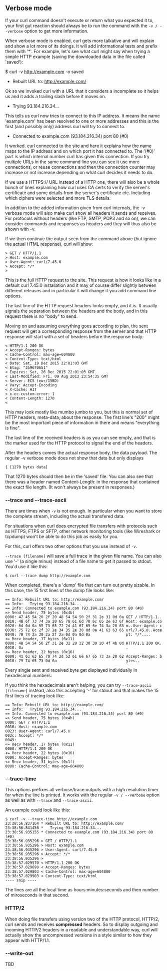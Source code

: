 ## Verbose mode

If your curl command doesn't execute or return what you expected it to, your
first gut reaction should always be to run the command with the `-v /
--verbose` option to get more information.

When verbose mode is enabled, curl gets more talkative and will explain and
show a lot more of its doings. It will add informational tests and prefix them
with '*'. For example, let's see what curl might say when trying a simple HTTP
example (saving the downloaded data in the file called 'saved'):

   $ curl -v http://example.com -o saved
   * Rebuilt URL to: http://example.com/

Ok so we invoked curl with a URL that it considers a incomplete so it helps us
and it adds a trailing slash before it moves on.

   *   Trying 93.184.216.34...

This tells us curl now tries to connect to this IP address. It means the name
'example.com' has been resolved to one or more addresses and this is the first
(and possibly only) address curl will try to connect to.

   * Connected to example.com (93.184.216.34) port 80 (#0)

It worked. curl connected to the site and here it explains how the name maps
to the IP address and on which port it has connected to. The '(#0)' part is
which internal number curl has given this connection. If you try multiple URLs
in the same command line you can see it use more connections, or reuse
connections and then the connection counter may increase or not increase
depending on what curl decides it needs to do.

If we use a HTTPS:// URL instead of a HTTP one, there will also be a whole
bunch of lines explaining how curl uses CA certs to verify the server's
certificate and some details from the server's certificate etc. Including
which ciphers were selected and more TLS details.

In addition to the added information given from curl internals, the -v verbose
mode will also make curl show all headers it sends and receives. For protocols
without headers (like FTP, SMTP, POP3 and so on), we can consider commands and
responses as headers and they will thus also be shown with -v.

If we then continue the output seen from the command above (but ignore the
actual HTML response), curl will show:

    > GET / HTTP/1.1
    > Host: example.com
    > User-Agent: curl/7.45.0
    > Accept: */*
    >

This is the full HTTP request to the site. This request is how it looks like
in a default curl 7.45.0 installation and it may of course differ slightly
between different releases and in particular it will change if you add command
line options.

The last line of the HTTP request headers looks empty, and it is. It usually
signals the separation between the headers and the body, and in this request
there is no "body" to send.

Moving on and assuming everything goes according to plan, the sent request
will get a corresponding response from the server and that HTTP response will
start with a set of headers before the response body:

    < HTTP/1.1 200 OK
    < Accept-Ranges: bytes
    < Cache-Control: max-age=604800
    < Content-Type: text/html
    < Date: Sat, 19 Dec 2015 22:01:03 GMT
    < Etag: "359670651"
    < Expires: Sat, 26 Dec 2015 22:01:03 GMT
    < Last-Modified: Fri, 09 Aug 2013 23:54:35 GMT
    < Server: ECS (ewr/15BD)
    < Vary: Accept-Encoding
    < X-Cache: HIT
    < x-ec-custom-error: 1
    < Content-Length: 1270
    <

This may look mostly like mumbo jumbo to you, but this is normal set of HTTP
headers, meta-data, about the response. The first line's "200" might be the
most important piece of information in there and means "everything is fine".

The last line of the received headers is as you can see empty, and that is the
marker used for the HTTP protocol to signal the end of the headers.

After the headers comes the actual response body, the data payload. The
regular -v verbose mode does not show that data but only displays

    { [1270 bytes data]

That 1270 bytes should then be in the 'saved' file. You can also see that
there was a header named Content-Length: in the response that contained the
exact file length. (It won't always be present in responses.)

### --trace and --trace-ascii

There are times when `-v` is not enough. In particular when you want to store
the complete stream, including the actual transfered data.

For situations when curl does encrypted file transfers with protocols such as
HTTPS, FTPS or SFTP, other network monitoring tools (like Wireshark or
tcpdump) won't be able to do this job as easily for you.

For this, curl offers two other options that you use instead of `-v`.

`--trace [filename]` will save a full trace in the given file name. You can
also use '-' (a single minus) instead of a file name to get it passed to
stdout. You'd use it like this:

    $ curl --trace dump http://example.com

When completed, there's a 'dump' file that can turn out pretty sizable. In
this case, the 15 first lines of the dump file looks like:

    == Info: Rebuilt URL to: http://example.com/
    == Info:   Trying 93.184.216.34...
    == Info: Connected to example.com (93.184.216.34) port 80 (#0)
    => Send header, 75 bytes (0x4b)
    0000: 47 45 54 20 2f 20 48 54 54 50 2f 31 2e 31 0d 0a GET / HTTP/1.1..
    0010: 48 6f 73 74 3a 20 65 78 61 6d 70 6c 65 2e 63 6f Host: example.co
    0020: 6d 0d 0a 55 73 65 72 2d 41 67 65 6e 74 3a 20 63 m..User-Agent: c
    0030: 75 72 6c 2f 37 2e 34 35 2e 30 0d 0a 41 63 63 65 url/7.45.0..Acce
    0040: 70 74 3a 20 2a 2f 2a 0d 0a 0d 0a                pt: */*....
    <= Recv header, 17 bytes (0x11)
    0000: 48 54 54 50 2f 31 2e 31 20 32 30 30 20 4f 4b 0d HTTP/1.1 200 OK.
    0010: 0a                                              .
    <= Recv header, 22 bytes (0x16)
    0000: 41 63 63 65 70 74 2d 52 61 6e 67 65 73 3a 20 62 Accept-Ranges: b
    0010: 79 74 65 73 0d 0a                               ytes..

Every single sent and received byte get displayed individually in hexadecimal
numbers.

If you think the hexadecimals aren't helping, you can try `--trace-ascii
[filename]` instead, also this accepting '-' for stdout and that makes the 15
first lines of tracing look like:

    == Info: Rebuilt URL to: http://example.com/
    == Info:   Trying 93.184.216.34...
    == Info: Connected to example.com (93.184.216.34) port 80 (#0)
    => Send header, 75 bytes (0x4b)
    0000: GET / HTTP/1.1
    0010: Host: example.com
    0023: User-Agent: curl/7.45.0
    003c: Accept: */*
    0049: 
    <= Recv header, 17 bytes (0x11)
    0000: HTTP/1.1 200 OK
    <= Recv header, 22 bytes (0x16)
    0000: Accept-Ranges: bytes
    <= Recv header, 31 bytes (0x1f)
    0000: Cache-Control: max-age=604800

### --trace-time

This options prefixes all verbose/trace outputs with a high resolution timer
for when the line is printed. It works with the regular `-v / --verbose`
option as well as with `--trace` and `--trace-ascii`.

An example could look like this:

    $ curl -v --trace-time http://example.com
    23:38:56.837164 * Rebuilt URL to: http://example.com/
    23:38:56.841456 *   Trying 93.184.216.34...
    23:38:56.935155 * Connected to example.com (93.184.216.34) port 80 (#0)
    23:38:56.935296 > GET / HTTP/1.1
    23:38:56.935296 > Host: example.com
    23:38:56.935296 > User-Agent: curl/7.45.0
    23:38:56.935296 > Accept: */*
    23:38:56.935296 > 
    23:38:57.029570 < HTTP/1.1 200 OK
    23:38:57.029699 < Accept-Ranges: bytes
    23:38:57.029803 < Cache-Control: max-age=604800
    23:38:57.029903 < Content-Type: text/html
    ---- snip ----

The lines are all the local time as hours:minutes:seconds and then number of
miroseconds in that second.

### HTTP/2

When doing file transfers using version two of the HTTP protocol, HTTP/2, curl
sends and receives **compressed** headers. So to display outgoing and incoming
HTTP/2 headers in a readable and understandable way, curl will actually show
the uncompressed versions in a style similar to how they appear with HTTP/1.1.

### --write-out

TBD

